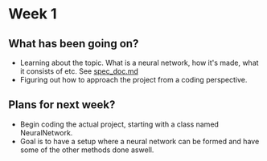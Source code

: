 # Week 1

## What has been going on?
- Learning about the topic. What is a neural network, how it's made, what it consists of etc. See [spec_doc.md](https://github.com/luukasmakila/TiraLabra/blob/main/docs/spec_doc.md)
- Figuring out how to approach the project from a coding perspective.

## Plans for next week?
- Begin coding the actual project, starting with a class named NeuralNetwork.
- Goal is to have a setup where a neural network can be formed and have some of the other methods done aswell.
